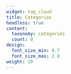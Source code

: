 ```yaml
---
widget: tag_cloud
title: Categories
headless: true
content:
  taxonomy: categories
  count: 0
design:
  font_size_min: 0.7
  font_size_max: 2.0
weight: 10
---
```

